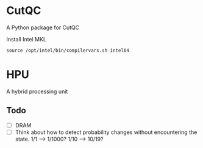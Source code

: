 # CutQC
A Python package for CutQC

Install Intel MKL
```
source /opt/intel/bin/compilervars.sh intel64
```

# HPU
A hybrid processing unit
## Todo
- [ ] DRAM
- [ ] Think about how to detect probability changes without encountering the state. 1/1 --> 1/1000? 1/10 --> 10/19?